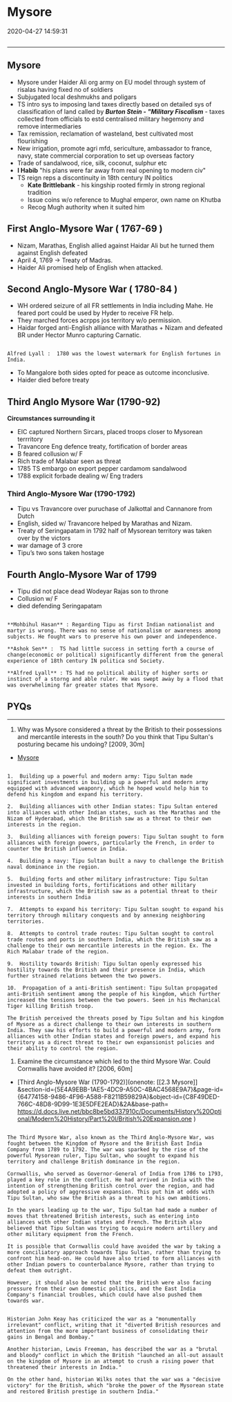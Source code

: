 # Mysore

2020-04-27 14:59:31

```toc
```

---

## Mysore

- Mysore under Haider Ali org army on EU model through system of risalas having fixed no of soldiers
- Subjugated local deshmukhs and poligars
- TS intro sys to imposing land taxes directly based on detailed sys of classification of land called by ***Burton Stein - "Military Fiscalism*** - taxes collected from officials to estd centralised military hegemony and remove intermediaries
- Tax remission, reclamation of wasteland, best cultivated most flourishing
- New irrigation, promote agri mfd, sericulture, ambassador to france, navy, state commercial corporation to set up overseas factory
- Trade of sandalwood, rice, silk, coconut, sulphur etc
- **I Habib** "his plans were far away from real opening to modern civ"
- TS reign reps a discontinuity in 18th century IN politics
    - **Kate Brittlebank** - his kingship rooted firmly in strong regional tradition
    - Issue coins w/o reference to Mughal emperor, own name on Khutba
    - Recog Mugh authority when it suited him

## First Anglo-Mysore War ( 1767-69 )

- Nizam, Marathas, English allied against Haidar Ali but he turned them against English defeated
- April 4, 1769 -> Treaty of Madras.
- Haider Ali promised help of English when attacked.

## Second Anglo-Mysore War ( 1780-84 ) 

- WH ordered seizure of all FR settlements in India including Mahe. He feared port could be used by Hyder to receive FR help.
- They marched forces acrpps jos territory w/o permission.
- Haidar forged anti-English alliance with Marathas + Nizam and defeated BR under Hector Munro capturing Carnatic.

```ad-Views

Alfred Lyall :  1780 was the lowest watermark for English fortunes in India.

```

- To Mangalore both sides opted for peace as outcome inconclusive.
- Haider died before treaty

## Third Anglo Mysore War (1790-92)

**Circumstances surrounding it**

- EIC captured Northern Sircars, placed troops closer to Mysorean terrritory
- Travancore Eng defence treaty, fortification of border areas
- B feared collusion w/ F
- Rich trade of Malabar seen as threat
- 1785 TS embargo on export pepper cardamom sandalwood
- 1788 explicit forbade dealing w/ Eng traders

### Third Anglo-Mysore War (1790-1792)

- Tipu vs Travancore over puruchase of Jalkottal and Cannanore from Dutch
- English, sided w/ Travancore helped by Marathas and Nizam.
- Treaty of Seringapatam in 1792 half of Mysorean territory was taken over by the victors
- war damage of 3 crore
- Tipu’s two sons taken hostage

## Fourth Anglo-Mysore War of 1799

- Tipu did not place dead Wodeyar Rajas son to throne
- Collusion w/ F
- died defending Seringapatam

```ad-Views

**Mohbihul Hasan** : Regarding Tipu as first Indian nationalist and martyr is wrong. There was no sense of nationalism or awareness among subjects. He fought wars to preserve his own power and independence.

**Ashok Sen** :  TS had little success in setting forth a course of change(economic or political) significantly different from the general experience of 18th century IN politica snd Society.

**Alfred Lyall** : TS had no political ability of higher sorts or instinct of a storng and able ruler. He was swept away by a flood that was overwheliming far greater states that Mysore. 

```

## PYQs

---

1. Why was Mysore considered a threat by the British to their possessions and mercantile interests in the south? Do you think that Tipu Sultan's posturing became his undoing? [2009, 30m]
- [Mysore](onenote:[[Mysore]]&section-id={5E4A9EBB-1AE5-4DC9-A50C-4BAC4568E9A7}&page-id={64774158-9486-4F96-A588-F8211B59829A}&object-id={539EFD18-446B-457C-8CEA-80D355B87E10}&2E&base-path=https://d.docs.live.net/bbc8be5bd337910c/Documents/History%20Optional/Modern%20History/Part%20I/British%20Expansion.one)

```ad-Answer

1.  Building up a powerful and modern army: Tipu Sultan made significant investments in building up a powerful and modern army equipped with advanced weaponry, which he hoped would help him to defend his kingdom and expand his territory.
    
2.  Building alliances with other Indian states: Tipu Sultan entered into alliances with other Indian states, such as the Marathas and the Nizam of Hyderabad, which the British saw as a threat to their own interests in the region.
    
3.  Building alliances with foreign powers: Tipu Sultan sought to form alliances with foreign powers, particularly the French, in order to counter the British influence in India.
    
4.  Building a navy: Tipu Sultan built a navy to challenge the British naval dominance in the region.
    
5.  Building forts and other military infrastructure: Tipu Sultan invested in building forts, fortifications and other military infrastructure, which the British saw as a potential threat to their interests in southern India
    
7.  Attempts to expand his territory: Tipu Sultan sought to expand his territory through military conquests and by annexing neighboring territories. 
    
8.  Attempts to control trade routes: Tipu Sultan sought to control trade routes and ports in southern India, which the British saw as a challenge to their own mercantile interests in the region. Ex. The Rich Malabar trade of the region.
    
9.  Hostility towards British: Tipu Sultan openly expressed his hostility towards the British and their presence in India, which further strained relations between the two powers.
    
10.  Propagation of a anti-British sentiment: Tipu Sultan propagated anti-British sentiment among the people of his kingdom, which further increased the tensions between the two powers. Seen in his Mechanical Tiger killing British troop.

The British perceived the threats posed by Tipu Sultan and his kingdom of Mysore as a direct challenge to their own interests in southern India. They saw his efforts to build a powerful and modern army, form alliances with other Indian states and foreign powers, and expand his territory as a direct threat to their own expansionist policies and their ability to control the region.

```

1. Examine the circumstance which led to the third Mysore War. Could Cornwallis have avoided it? [2006, 60m]
- [Third Anglo-Mysore War (1790-1792)](onenote: [[2.3 Mysore]] &section-id={5E4A9EBB-1AE5-4DC9-A50C-4BAC4568E9A7}&page-id={64774158-9486-4F96-A588-F8211B59829A}&object-id={C8F49DED-766C-48D8-9D99-1E3E5DFE2EAD}&2A&base-path= <https://d.docs.live.net/bbc8be5bd337910c/Documents/History%20Optional/Modern%20History/Part%20I/British%20Expansion.one> )

```ad-Answer

The Third Mysore War, also known as the Third Anglo-Mysore War, was fought between the Kingdom of Mysore and the British East India Company from 1789 to 1792. The war was sparked by the rise of the powerful Mysorean ruler, Tipu Sultan, who sought to expand his territory and challenge British dominance in the region.

Cornwallis, who served as Governor-General of India from 1786 to 1793, played a key role in the conflict. He had arrived in India with the intention of strengthening British control over the region, and had adopted a policy of aggressive expansion. This put him at odds with Tipu Sultan, who saw the British as a threat to his own ambitions.

In the years leading up to the war, Tipu Sultan had made a number of moves that threatened British interests, such as entering into alliances with other Indian states and French. The British also believed that Tipu Sultan was trying to acquire modern artillery and other military equipment from the French.

It is possible that Cornwallis could have avoided the war by taking a more conciliatory approach towards Tipu Sultan, rather than trying to confront him head-on. He could have also tried to form alliances with other Indian powers to counterbalance Mysore, rather than trying to defeat them outright.

However, it should also be noted that the British were also facing pressure from their own domestic politics, and the East India Company's financial troubles, which could have also pushed them towards war.

```

```ad-Views

Historian John Keay has criticized the war as a "monumentally irrelevant" conflict, writing that it "diverted British resources and attention from the more important business of consolidating their gains in Bengal and Bombay."

Another historian, Lewis Freeman, has described the war as a "brutal and bloody" conflict in which the British "launched an all-out assault on the kingdom of Mysore in an attempt to crush a rising power that threatened their interests in India."

On the other hand, historian Wilks notes that the war was a "decisive victory" for the British, which "broke the power of the Mysorean state and restored British prestige in southern India."

```
